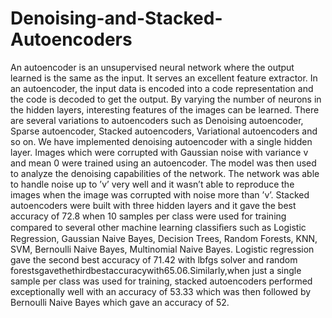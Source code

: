 # Denoising-and-Stacked-Autoencoders
An autoencoder is an unsupervised neural network where the output learned is the same as the input. It serves an excellent feature extractor. In an autoencoder, the input data is encoded into a code representation and the code is decoded to get the output. By varying the number of neurons in the hidden layers, interesting features of the images can be learned. There are several variations to autoencoders such as Denoising autoencoder, Sparse autoencoder, Stacked autoencoders, Variational autoencoders and so on. We have implemented denoising autoencoder with a single hidden layer. Images which were corrupted with Gaussian noise with variance v and mean 0 were trained using an autoencoder. The model was then used to analyze the denoising capabilities of the network. The network was able to handle noise up to ’v’ very well and it wasn’t able to reproduce the images when the image was corrupted with noise more than ’v’. Stacked autoencoders were built with three hidden layers and it gave the best accuracy of 72.8 when 10 samples per class were used for training compared to several other machine learning classiﬁers such as Logistic Regression, Gaussian Naive Bayes, Decision Trees, Random Forests, KNN, SVM, Bernoulli Naive Bayes, Multinomial Naive Bayes. Logistic regression gave the second best accuracy of 71.42 with lbfgs solver and random forestsgavethethirdbestaccuracywith65.06.Similarly,when just a single sample per class was used for training, stacked autoencoders performed exceptionally well with an accuracy of 53.33 which was then followed by Bernoulli Naive Bayes which gave an accuracy of 52.


